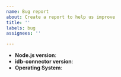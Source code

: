 ```yaml
---
name: Bug report
about: Create a report to help us improve
title: ''
labels: bug
assignees: ''

---
```


<!--
Thank you for reporting a possible bug in idb-connector.

Please fill in as much of the template below as you can.

Node.js version: output of `node -v`
idb-connector version: output of `npm ls idb-connector`
Platform: output of `uname -a`

If possible, please provide code that demonstrates the problem, keeping it as
simple and free of external dependencies as you can.

And please provide the output with debugging messages -- `dbconn.debug(true)`
-->

* **Node.js version**:
* **idb-connector version**:
* **Operating System**:

<!-- Please provide more details below this comment. -->
